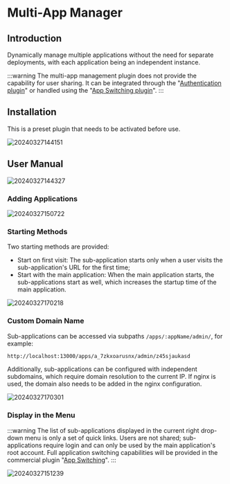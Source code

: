 # Multi-App Manager

<PluginInfo name="multi-app-manager"></PluginInfo>

## Introduction

Dynamically manage multiple applications without the need for separate deployments, with each application being an independent instance.

:::warning
The multi-app management plugin does not provide the capability for user sharing. It can be integrated through the "[Authentication plugin](/handbook/auth)" or handled using the "[App Switching plugin](/handbook/app-switching)".
:::

## Installation

This is a preset plugin that needs to be activated before use.

![20240327144151](https://static-docs.nocobase.com/20240327144151.png)

## User Manual

![20240327144327](https://static-docs.nocobase.com/20240327144327.png)

### Adding Applications

![20240327150722](https://static-docs.nocobase.com/20240327150722.png)

### Starting Methods

Two starting methods are provided:

- Start on first visit: The sub-application starts only when a user visits the sub-application's URL for the first time;
- Start with the main application: When the main application starts, the sub-applications start as well, which increases the startup time of the main application.

![20240327170218](https://static-docs.nocobase.com/20240327170218.png)

### Custom Domain Name

Sub-applications can be accessed via subpaths `/apps/:appName/admin/`, for example:

```bash
http://localhost:13000/apps/a_7zkxoarusnx/admin/z45sjaukasd
```

Additionally, sub-applications can be configured with independent subdomains, which require domain resolution to the current IP. If nginx is used, the domain also needs to be added in the nginx configuration.

![20240327170301](https://static-docs.nocobase.com/20240327170301.png)

### Display in the Menu

:::warning
The list of sub-applications displayed in the current right drop-down menu is only a set of quick links. Users are not shared; sub-applications require login and can only be used by the main application's root account. Full application switching capabilities will be provided in the commercial plugin "[App Switching](//handbook/app-switching)".
:::

![20240327151239](https://static-docs.nocobase.com/20240327151239.png)